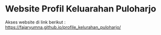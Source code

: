 # Website Profil Keluarahan Puloharjo

Akses website di link berikut : https://fajaryumna.github.io/profile_kelurahan_puloharjo/

